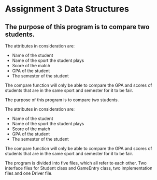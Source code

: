 # Assignment 3 Data Structures

## The purpose of this program is to compare two students.

The attributes in consideration are:

* Name of the student
* Name of the sport the student plays
* Score of the match
* GPA of the student
* The semester of the student

The compare function will only be able to compare the GPA and scores of students that are in the same sport and semester for it to be fair.

The purpose of this program is to compare two students.

The attributes in consideration are:

* Name of the student
* Name of the sport the student plays
* Score of the match
* GPA of the student
* The semester of the student

The compare function will only be able to compare the GPA and scores of students that are in the same sport and semester for it to be fair.

The program is divided into five files, which all refer to each other. Two interface files for Student class and GameEntry class, two implementation files and one Driver file. 
